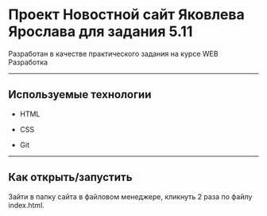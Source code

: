 # Проект Новостной сайт Яковлева Ярослава для задания 5.11

Разработан в качестве практического задания на курсе WEB Разработка

***

## Используемые технологии

* HTML

* CSS

* Git

***

## Как открыть/запустить

Зайти в папку сайта в файловом менеджере, кликнуть 2 раза по файлу index.html.
